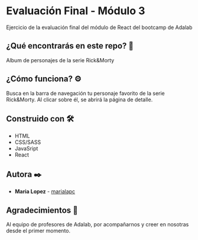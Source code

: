 # Evaluación Final - Módulo 3

Ejercicio de la evaluación final del módulo de React del bootcamp de Adalab

## ¿Qué encontrarás en este repo? 🚀

Album de personajes de la serie Rick&Morty

## ¿Cómo funciona? ⚙️

Busca en la barra de navegación tu personaje favorito de la serie Rick&Morty.
Al clicar sobre él, se abrirá la página de detalle.

## Construido con 🛠️

- HTML
- CSS/SASS
- JavaSript
- React

## Autora ✒️

- **Maria Lopez** - [marialapc](https://github.com/marialapc)

## Agradecimientos 🎁

Al equipo de profesores de Adalab, por acompañarnos y creer en nosotras desde el primer momento.
